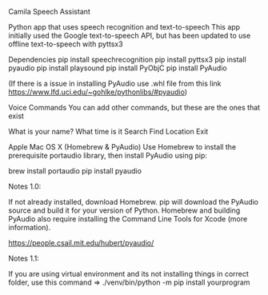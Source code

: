 Camila Speech Assistant

Python app that uses speech recognition and text-to-speech This app initially used the Google text-to-speech API, but has been updated to use offline text-to-speech with pyttsx3

Dependencies
pip install speechrecognition
pip install pyttsx3
pip install pyaudio
pip install playsound
pip install PyObjC
pip install PyAudio

(If there is a issue in installing PyAudio use .whl file from this link https://www.lfd.uci.edu/~gohlke/pythonlibs/#pyaudio)

Voice Commands
You can add other commands, but these are the ones that exist

What is your name?
What time is it
Search
Find Location
Exit

Apple Mac OS X (Homebrew & PyAudio)
Use Homebrew to install the prerequisite portaudio library, then install PyAudio using pip:

brew install portaudio pip install pyaudio

Notes 1.0:

If not already installed, download Homebrew. pip will download the PyAudio source and build it for your version of Python. Homebrew and building PyAudio also require installing the Command Line Tools for Xcode (more information).

https://people.csail.mit.edu/hubert/pyaudio/

Notes 1.1:

If you are using virtual environment and its not installing things in correct folder, 
use this command => ./venv/bin/python -m pip install yourprogram